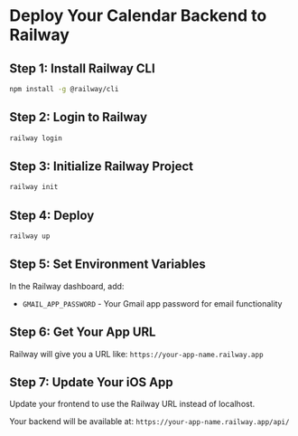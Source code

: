 # Deploy Your Calendar Backend to Railway

## Step 1: Install Railway CLI
```bash
npm install -g @railway/cli
```

## Step 2: Login to Railway
```bash
railway login
```

## Step 3: Initialize Railway Project
```bash
railway init
```

## Step 4: Deploy
```bash
railway up
```

## Step 5: Set Environment Variables
In the Railway dashboard, add:
- `GMAIL_APP_PASSWORD` - Your Gmail app password for email functionality

## Step 6: Get Your App URL
Railway will give you a URL like: `https://your-app-name.railway.app`

## Step 7: Update Your iOS App
Update your frontend to use the Railway URL instead of localhost.

Your backend will be available at: `https://your-app-name.railway.app/api/` 